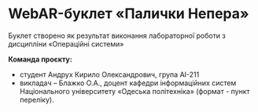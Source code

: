 # WebAR-буклет «Палички Непера»
Буклет створено як результат виконання лабораторної роботи з дисципліни 
«Операційні системи»

**Команда проєкту:** 
+ студент Андрух Кирило Олександрович, група АІ-211
+ викладач – Блажко О.А., доцент кафедри інформаційних систем Національного університету «Одеська політехніка» (формат - пункт переліку).

